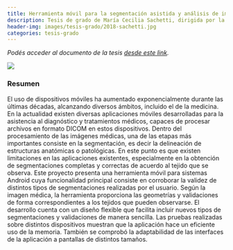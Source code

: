 ```yaml
---
title: Herramienta móvil para la segmentación asistida y análisis de imágenes médicas
description: Tesis de grado de María Cecilia Sachetti, dirigida por la Dra. Mariana del Fresno y el Dr. Lucas Lo Vercio
header-img: images/tesis-grado/2018-sachetti.jpg
categories: tesis-grado
---
```

*Podés acceder al documento de la tesis [desde este link](https://www.ridaa.unicen.edu.ar/items/4ff7f285-8209-46a7-9036-a9658bd08d56).*


<div class="image-post-container">
    <img src="/images/tesis-grado/2018-sachetti.jpg"/>
</div>

### Resumen

El uso de dispositivos móviles ha aumentado exponencialmente durante las últimas décadas, alcanzando diversos ámbitos, incluido el de la medicina. En la actualidad existen diversas aplicaciones móviles desarrolladas para la asistencia al diagnóstico y tratamientos médicos, capaces de procesar archivos en formato DICOM en estos dispositivos. Dentro del procesamiento de las imágenes médicas, una de las etapas más importantes consiste en la segmentación, es decir la delineación de estructuras anatómicas o patológicas. En este punto es que existen limitaciones en las aplicaciones existentes, especialmente en la obtención de segmentaciones completas y correctas de acuerdo al tejido que se observa. Este proyecto presenta una herramienta móvil para sistemas Android cuya funcionalidad principal consiste en corroborar la validez de distintos tipos de segmentaciones realizadas por el usuario. Según la imagen médica, la herramienta proporciona las geometrías y validaciones de forma correspondientes a los tejidos que pueden observarse. El desarrollo cuenta con un diseño flexible que facilita incluir nuevos tipos de segmentaciones y validaciones de manera sencilla. Las pruebas realizadas sobre distintos dispositivos muestran que la aplicación hace un eficiente uso de la memoria. También se comprobó la adaptabilidad de las interfaces de la aplicación a pantallas de distintos tamaños.



